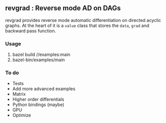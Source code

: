 ## revgrad : Reverse mode AD on DAGs

revgrad provides reverse mode automatic differentiation on directed acyclic graphs. At the heart of it
is a `value` class that stores the `data`, `grad` and backward pass function.

### Usage

1. bazel build //examples:main
2. bazel-bin/examples/main

### To do

- Tests
- Add more advanced examples
- Matrix
- Higher order differentials
- Python bindings (maybe)
- GPU
- Optimize